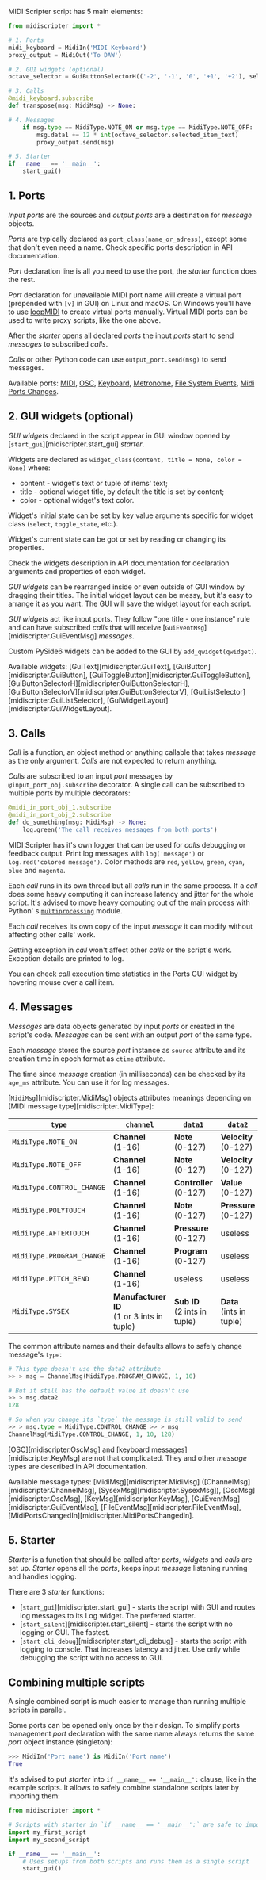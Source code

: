 MIDI Scripter script has 5 main elements:

```python
from midiscripter import *

# 1. Ports
midi_keyboard = MidiIn('MIDI Keyboard')
proxy_output = MidiOut('To DAW')

# 2. GUI widgets (optional)
octave_selector = GuiButtonSelectorH(('-2', '-1', '0', '+1', '+2'), select='0')

# 3. Calls
@midi_keyboard.subscribe
def transpose(msg: MidiMsg) -> None:

# 4. Messages
    if msg.type == MidiType.NOTE_ON or msg.type == MidiType.NOTE_OFF:
        msg.data1 += 12 * int(octave_selector.selected_item_text)
        proxy_output.send(msg)

# 5. Starter
if __name__ == '__main__':
    start_gui() 
```

## 1. Ports

_Input ports_ are the sources and _output ports_ are a destination for 
_message_ objects.

_Ports_ are typically declared as `port_class(name_or_adress)`, except some 
that don't even need a name. Check specific ports description in API 
documentation.

_Port_ declaration line is all you need to use the port, the _starter_ 
function does the rest.

_Port_ declaration for unavailable MIDI port name will create a virtual port
(prepended with `[v]` in GUI) on Linux and macOS. On Windows you'll have to
use [loopMIDI](https://www.tobias-erichsen.de/software/loopmidi.html) to
create virtual ports manually. Virtual MIDI ports can be used to write proxy 
scripts, like the one above.

After the _starter_ opens all declared _ports_ the input _ports_ start to 
send _messages_ to subscribed _calls_.

_Calls_ or other Python code can use `output_port.send(msg)` to send 
messages.

Available ports: 
[MIDI](api/midi_port.md),
[OSC](api/osc_port.md),
[Keyboard](api/key_port.md),
[Metronome](api/metronome_port.md),
[File System Events](api/fs_port.md),
[Midi Ports Changes](api/midi_ports_changed.md).

## 2. GUI widgets (optional)

_GUI widgets_ declared in the script appear in GUI window opened
by [`start_gui`][midiscripter.start_gui] _starter_.

Widgets are declared as `widget_class(content, title = None, color = None)`
where:

- content - widget's text or tuple of items' text;
- title - optional widget title, by default the title is set by content;
- color - optional widget's text color.

Widget's initial state can be set by key value arguments specific for widget
class (`select`, `toggle_state`, etc.).

Widget's current state can be got or set by reading or changing its properties.

Check the widgets description in API documentation for declaration arguments and
properties of each widget.

_GUI widgets_ can be rearranged inside or even outside of GUI window by dragging
their titles.
The initial widget layout can be messy, but it's easy to arrange it as you want.
The GUI will save the widget layout for each script.

_GUI widgets_ act like input ports. They follow "one title - one instance" rule
and can have subscribed _calls_ that will
receive [`GuiEventMsg`][midiscripter.GuiEventMsg] _messages_.

Custom PySide6 widgets can be added to the GUI by `add_qwidget(qwidget)`.

Available widgets:
[GuiText][midiscripter.GuiText],
[GuiButton][midiscripter.GuiButton],
[GuiToggleButton][midiscripter.GuiToggleButton],
[GuiButtonSelectorH][midiscripter.GuiButtonSelectorH],
[GuiButtonSelectorV][midiscripter.GuiButtonSelectorV],
[GuiListSelector][midiscripter.GuiListSelector],
[GuiWidgetLayout][midiscripter.GuiWidgetLayout].


## 3. Calls

_Call_ is a function, an object method or anything callable that takes _message_
as the only argument. _Calls_ are not expected to return anything.

_Calls_ are subscribed to an input _port_ messages
by `@input_port_obj.subscribe` decorator. A single call can be subscribed to
multiple ports by multiple decorators:

``` python
@midi_in_port_obj_1.subscribe
@midi_in_port_obj_2.subscribe
def do_something(msg: MidiMsg) -> None:
    log.green('The call receives messages from both ports')
```

MIDI Scripter has it's own logger that can be used for _calls_ debugging or
feedback output. Print log messages with `log('message')`
or `log.red('colored message')`. Color methods
are `red`, `yellow`, `green`, `cyan`, `blue` and `magenta`.

Each _call_ runs in its own thread but all _calls_ run in the same process. If a
_call_ does some heavy computing it can increase latency and jitter for the
whole script. It's advised to move heavy computing out of the main process with
Python'
s [`multiprocessing`](https://docs.python.org/3/library/multiprocessing.html)
module.

Each _call_ receives its own copy of the input _message_ it can modify without
affecting other calls' work.

Getting exception in _call_ won't affect other _calls_ or the script's work.
Exception details are printed to log.

You can check _call_ execution time statistics in the Ports GUI widget by
hovering mouse over a call item.

## 4. Messages

_Messages_ are data objects generated by input _ports_ or created in the
script's code. _Messages_ can be sent with an output _port_ of the same type.

Each _message_ stores the source _port_ instance as `source` attribute and its
creation time in epoch format as `ctime` attribute.

The time since _message_ creation (in milliseconds) can be checked by
its `age_ms` attribute. You can use it for log messages.

[`MidiMsg`][midiscripter.MidiMsg] objects attributes meanings depending
on [MIDI message type][midiscripter.MidiType]:

| `type`                    | `channel`                                      | `data1`                         | `data2`                     | `combined_data`                      |
|---------------------------|------------------------------------------------|---------------------------------|-----------------------------|--------------------------------------|
| `MidiType.NOTE_ON`        | **Channel**<br>(1-16)                          | **Note**<br>(0-127)             | **Velocity**<br>(0-127)     | useless                              |
| `MidiType.NOTE_OFF`       | **Channel**<br>(1-16)                          | **Note**<br>(0-127)             | **Velocity**<br>(0-127)     | useless                              |
| `MidiType.CONTROL_CHANGE` | **Channel**<br>(1-16)                          | **Controller**<br>(0-127)       | **Value**<br>(0-127)        | useless                              |
| `MidiType.POLYTOUCH`      | **Channel**<br>(1-16)                          | **Note**<br>(0-127)             | **Pressure**<br>(0-127)     | useless                              |
| `MidiType.AFTERTOUCH`     | **Channel**<br>(1-16)                          | **Pressure**<br>(0-127)         | useless                     | useless                              |
| `MidiType.PROGRAM_CHANGE` | **Channel** <br>(1-16)                         | **Program**<br>(0-127)          | useless                     | useless                              |
| `MidiType.PITCH_BEND`     | **Channel**<br>(1-16)                          | useless                         | useless                     | **Pitch**<br>(0-16383)               |
| `MidiType.SYSEX`          | **Manufacturer ID** <br>(1 or 3 ints in tuple) | **Sub ID**<br>(2 ints in tuple) | **Data**<br>(ints in tuple) | **Whole message**<br>(ints in tuple) | 

The common attribute names and their defaults allows to safely change
message's `type`:

```python
# This type doesn't use the data2 attribute
>> > msg = ChannelMsg(MidiType.PROGRAM_CHANGE, 1, 10)

# But it still has the default value it doesn't use
>> > msg.data2
128

# So when you change its `type` the message is still valid to send
>> > msg.type = MidiType.CONTROL_CHANGE >> > msg
ChannelMsg(MidiType.CONTROL_CHANGE, 1, 10, 128)  
```

[OSC][midiscripter.OscMsg] and [keyboard messages][midiscripter.KeyMsg] are not
that complicated. They and other _message_ types are described in API
documentation.

Available message types: 
[MidiMsg][midiscripter.MidiMsg]
([ChannelMsg][midiscripter.ChannelMsg],
[SysexMsg][midiscripter.SysexMsg]),
[OscMsg][midiscripter.OscMsg],
[KeyMsg][midiscripter.KeyMsg],
[GuiEventMsg][midiscripter.GuiEventMsg],
[FileEventMsg][midiscripter.FileEventMsg],
[MidiPortsChangedIn][midiscripter.MidiPortsChangedIn].

## 5. Starter

_Starter_ is a function that should be called after _ports_, _widgets_ and
_calls_ are set up. _Starter_ opens all the _ports_, keeps input _message_
listening running and handles logging.

There are 3 _starter_ functions:

- [`start_gui`][midiscripter.start_gui] - starts the script with GUI and routes
  log messages to its Log widget. The preferred starter.
- [`start_silent`][midiscripter.start_silent] - starts the script with no logging
  or GUI. The fastest.
- [`start_cli_debug`][midiscripter.start_cli_debug] - starts the script with
  logging to console. That increases latency and jitter. Use only while
  debugging the script with no access to GUI.

## Combining multiple scripts

A single combined script is much easier to manage than running multiple
scripts in parallel.

Some ports can be opened only once by their design. To simplify ports management
_port_ declaration with the same name always returns the same _port_ object
instance (singleton):

``` python
>>> MidiIn('Port name') is MidiIn('Port name')
True
```

It's advised to put _starter_ into `if __name__ == '__main__':` clause, like in
the example scripts. It allows to safely combine standalone scripts later by
importing them:

```python
from midiscripter import *

# Scripts with starter in `if __name__ == '__main__':` are safe to import 
import my_first_script
import my_second_script

if __name__ == '__main__':
    # Uses setups from both scripts and runs them as a single script
    start_gui() 
```
